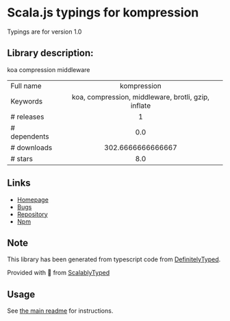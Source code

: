 
# Scala.js typings for kompression

Typings are for version 1.0

## Library description:
koa compression middleware

|                    |                 |
| ------------------ | :-------------: |
| Full name          | kompression |
| Keywords           | koa, compression, middleware, brotli, gzip, inflate |
| # releases         | 1 |
| # dependents       | 0.0 |
| # downloads        | 302.6666666666667 |
| # stars            | 8.0 |

## Links
- [Homepage](https://github.com/tuananh/kompression)
- [Bugs](https://github.com/tuananh/kompression/issues)
- [Repository](https://github.com/tuananh/kompression)
- [Npm](https://www.npmjs.com/package/kompression)
    


## Note
This library has been generated from typescript code from [DefinitelyTyped](https://definitelytyped.org).

Provided with :purple_heart: from [ScalablyTyped](https://github.com/oyvindberg/ScalablyTyped)

## Usage
See [the main readme](../../readme.md) for instructions.


